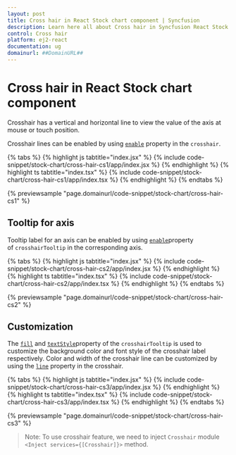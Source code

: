 ```yaml
---
layout: post
title: Cross hair in React Stock chart component | Syncfusion
description: Learn here all about Cross hair in Syncfusion React Stock chart component of Syncfusion Essential JS 2 and more.
control: Cross hair 
platform: ej2-react
documentation: ug
domainurl: ##DomainURL##
---
```


# Cross hair in React Stock chart component

Crosshair has a vertical and horizontal line to view the value of the axis at mouse or touch position.

Crosshair lines can be enabled by using [`enable`](https://ej2.syncfusion.com/react/documentation/api/chart/crosshairSettings/#enable) property in the `crosshair`.

{% tabs %}
{% highlight js tabtitle="index.jsx" %}
{% include code-snippet/stock-chart/cross-hair-cs1/app/index.jsx %}
{% endhighlight %}
{% highlight ts tabtitle="index.tsx" %}
{% include code-snippet/stock-chart/cross-hair-cs1/app/index.tsx %}
{% endhighlight %}
{% endtabs %}

 {% previewsample "page.domainurl/code-snippet/stock-chart/cross-hair-cs1" %}

## Tooltip for axis

Tooltip label for an axis can be enabled by using [`enable`](https://ej2.syncfusion.com/react/documentation/api/chart/crosshairTooltipModel/#enable)property of `crosshairTooltip` in the corresponding axis.

{% tabs %}
{% highlight js tabtitle="index.jsx" %}
{% include code-snippet/stock-chart/cross-hair-cs2/app/index.jsx %}
{% endhighlight %}
{% highlight ts tabtitle="index.tsx" %}
{% include code-snippet/stock-chart/cross-hair-cs2/app/index.tsx %}
{% endhighlight %}
{% endtabs %}

 {% previewsample "page.domainurl/code-snippet/stock-chart/cross-hair-cs2" %}

## Customization

The [`fill`](https://ej2.syncfusion.com/react/documentation/api/chart/crosshairTooltip/#fill) and [`textStyle`](https://ej2.syncfusion.com/react/documentation/api/chart/crosshairTooltip/#textstyle)property of the `crosshairTooltip` is used to customize the background color and font style of the crosshair label respectively. Color and width of the crosshair line can be customized by using the [`line`](https://ej2.syncfusion.com/react/documentation/api/chart/crosshairSettings/#line) property in the crosshair.

{% tabs %}
{% highlight js tabtitle="index.jsx" %}
{% include code-snippet/stock-chart/cross-hair-cs3/app/index.jsx %}
{% endhighlight %}
{% highlight ts tabtitle="index.tsx" %}
{% include code-snippet/stock-chart/cross-hair-cs3/app/index.tsx %}
{% endhighlight %}
{% endtabs %}

 {% previewsample "page.domainurl/code-snippet/stock-chart/cross-hair-cs3" %}

>Note: To use crosshair feature, we need to inject `Crosshair` module `<Inject services={[Crosshair]}>` method.
